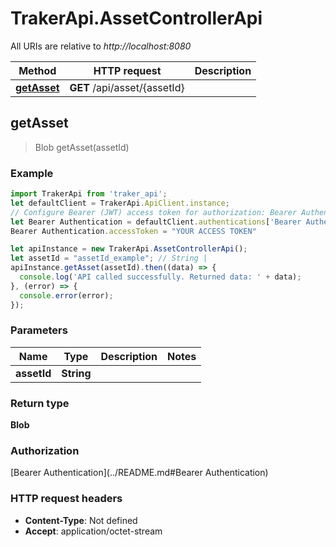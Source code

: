 # TrakerApi.AssetControllerApi

All URIs are relative to *http://localhost:8080*

Method | HTTP request | Description
------------- | ------------- | -------------
[**getAsset**](AssetControllerApi.md#getAsset) | **GET** /api/asset/{assetId} | 



## getAsset

> Blob getAsset(assetId)



### Example

```javascript
import TrakerApi from 'traker_api';
let defaultClient = TrakerApi.ApiClient.instance;
// Configure Bearer (JWT) access token for authorization: Bearer Authentication
let Bearer Authentication = defaultClient.authentications['Bearer Authentication'];
Bearer Authentication.accessToken = "YOUR ACCESS TOKEN"

let apiInstance = new TrakerApi.AssetControllerApi();
let assetId = "assetId_example"; // String | 
apiInstance.getAsset(assetId).then((data) => {
  console.log('API called successfully. Returned data: ' + data);
}, (error) => {
  console.error(error);
});

```

### Parameters


Name | Type | Description  | Notes
------------- | ------------- | ------------- | -------------
 **assetId** | **String**|  | 

### Return type

**Blob**

### Authorization

[Bearer Authentication](../README.md#Bearer Authentication)

### HTTP request headers

- **Content-Type**: Not defined
- **Accept**: application/octet-stream

